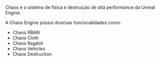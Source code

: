 Chaos é o sistema de física e destruição de alta performance da Unreal Engine.

A Chaos Engine possui diversas funcionalidades como:

- Chaos RBAN
- Chaos Cloth
- Chaos Ragdoll
- Chaos Vehicles
- Chaos Destruction